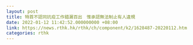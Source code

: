 ```yaml
---
layout: post
title: 特首不認同抗疫工作錯漏百出　惟承認無法制止有人違規
date: 2022-01-12 11:42:52.000000000 +08:00
link: https://news.rthk.hk/rthk/ch/component/k2/1628487-20220112.htm
categories: rthk
---
```




